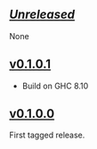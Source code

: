 ## [*Unreleased*](https://github.com/freckle/aws-xray-client/compare/aws-xray-client-v0.1.0.1...main)

None

## [v0.1.0.1](https://github.com/freckle/aws-xray-client/compare/aws-xray-client-v0.1.0.0...aws-xray-client-v0.1.0.1)

- Build on GHC 8.10

## [v0.1.0.0](https://github.com/freckle/aws-xray-client/tree/aws-xray-client-v0.1.0.0)

First tagged release.
